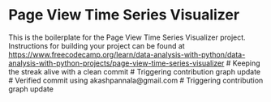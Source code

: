 # Page View Time Series Visualizer

This is the boilerplate for the Page View Time Series Visualizer project. Instructions for building your project can be found at https://www.freecodecamp.org/learn/data-analysis-with-python/data-analysis-with-python-projects/page-view-time-series-visualizer
#   K e e p i n g   t h e   s t r e a k   a l i v e   w i t h   a   c l e a n   c o m m i t  
 #   T r i g g e r i n g   c o n t r i b u t i o n   g r a p h   u p d a t e  
 #   V e r i f i e d   c o m m i t   u s i n g   a k a s h p a n n a l a @ g m a i l . c o m  
 #   T r i g g e r i n g   c o n t r i b u t i o n   g r a p h   u p d a t e  
 